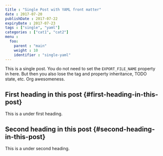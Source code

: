 ```yaml
---
title : "Single Post with YAML front matter"
date : 2017-07-20
publishDate : 2017-07-22
expiryDate : 2017-07-23
tags : ["single", "yaml"]
categories : ["cat1", "cat2"]
menu :
  foo:
    parent : "main"
    weight : 10
    identifier : "single-yaml"
---
```


This is a single post. You do not need to set the `EXPORT_FILE_NAME`
property in here. But then you also lose the tag and property
inheritance, TODO state, etc. Org awesomeness.


## First heading in this post {#first-heading-in-this-post}

This is a under first heading.


## Second heading in this post {#second-heading-in-this-post}

This is a under second heading.
